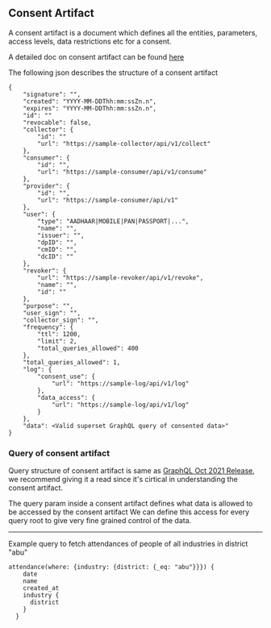 ## Consent Artifact
A consent artifact is a document which defines all the entities, parameters, access levels, data restrictions etc for a consent.

A detailed doc on consent artifact can be found [here](https://dla.gov.in/sites/default/files/pdf/MeitY-Consent-Tech-Framework%20v1.1.pdf)


The following json describes the structure of a consent artifact
```
{
    "signature": "",
    "created": "YYYY-MM-DDThh:mm:ssZn.n",
    "expires": "YYYY-MM-DDThh:mm:ssZn.n",
    "id": ""
    "revocable": false,
    "collector": {
        "id": ""
        "url": "https://sample-collector/api/v1/collect"
    },
    "consumer": {
        "id": "",
        "url": "https://sample-consumer/api/v1/consume"
    },
    "provider": {
        "id": "",
        "url": "https://sample-consumer/api/v1"
    },
    "user": {
        "type": "AADHAAR|MOBILE|PAN|PASSPORT|...",
        "name": "",
        "issuer": "",
        "dpID": "",
        "cmID": "",
        "dcID": ""
    },
    "revoker": {
        "url": "https://sample-revoker/api/v1/revoke",
        "name": "",
        "id": ""
    },
    "purpose": "",
    "user_sign": "",
    "collector_sign": "",
    "frequency": {
        "ttl": 1200,
        "limit": 2,
        "total_queries_allowed": 400
    }, 
    "total_queries_allowed": 1,
    "log": {
        "consent_use": {
            "url": "https://sample-log/api/v1/log"
        },
        "data_access": {
            "url": "https://sample-log/api/v1/log"
        }
    },
    "data": <Valid superset GraphQL query of consented data>"
}
```


### Query of consent artifact
Query structure of consent artifact is same as [GraphQL Oct 2021 Release](https://spec.graphql.org/October2021/#sec-Overview), we recommend giving it a read since it's cirtical in understanding the consent artifact.


The query param inside a consent artifact defines what data is allowed to be accessed by the consent artifact
We can define this access for every query root to give very fine grained control of the data.

---

Example query to fetch attendances of people of all industries in district "abu" 

```
attendance(where: {industry: {district: {_eq: "abu"}}}) {
    date
    name
    created_at
    industry {
      district
    }
  }
```
